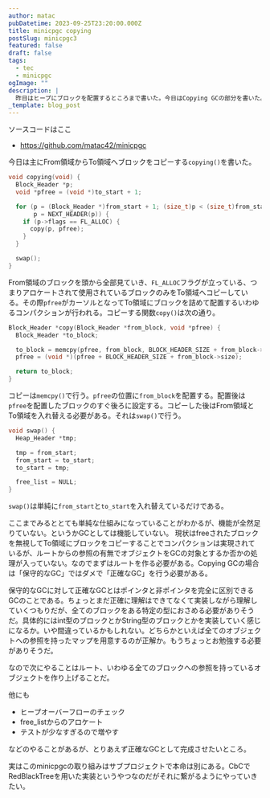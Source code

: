 ```yaml
---
author: matac
pubDatetime: 2023-09-25T23:20:00.000Z
title: minicpgc copying
postSlug: minicpgc3
featured: false
draft: false
tags:
  - tec
  - minicpgc
ogImage: ""
description: |
  昨日はヒープにブロックを配置するところまで書いた。今日はCopying GCの部分を書いた。
_template: blog_post
---
```


ソースコードはここ

- https://github.com/matac42/minicpgc

今日は主にFrom領域からTo領域へブロックをコピーする`copying()`を書いた。

```c
void copying(void) {
  Block_Header *p;
  void *pfree = (void *)to_start + 1;

  for (p = (Block_Header *)from_start + 1; (size_t)p < (size_t)from_start->end;
       p = NEXT_HEADER(p)) {
    if (p->flags == FL_ALLOC) {
      copy(p, pfree);
    }
  }

  swap();
}
```

From領域のブロックを頭から全部見ていき、`FL_ALLOC`フラグが立っている、つまりアロケートされて使用されているブロックのみをTo領域へコピーしている。その際`pfree`がカーソルとなってTo領域にブロックを詰めて配置するいわゆるコンパクションが行われる。コピーする関数`copy()`は次の通り。

```c
Block_Header *copy(Block_Header *from_block, void *pfree) {
  Block_Header *to_block;

  to_block = memcpy(pfree, from_block, BLOCK_HEADER_SIZE + from_block->size);
  pfree = (void *)(pfree + BLOCK_HEADER_SIZE + from_block->size);

  return to_block;
}
```

コピーは`memcpy()`で行う。`pfree`の位置に`from_block`を配置する。配置後は`pfree`を配置したブロックのすぐ後ろに設定する。コピーした後はFrom領域とTo領域を入れ替える必要がある。それは`swap()`で行う。

```c
void swap() {
  Heap_Header *tmp;

  tmp = from_start;
  from_start = to_start;
  to_start = tmp;

  free_list = NULL;
}
```

`swap()`は単純に`from_start`と`to_start`を入れ替えているだけである。

ここまでみるととても単純な仕組みになっていることがわかるが、機能が全然足りていない。というかGCとしては機能していない。
現状はfreeされたブロックを無視してTo領域にブロックをコピーすることでコンパクションは実現されているが、ルートからの参照の有無でオブジェクトをGCの対象とするか否かの処理が入っていない。なのでまずはルートを作る必要がある。Copying GCの場合は「保守的なGC」ではダメで「正確なGC」を行う必要がある。

保守的なGCに対して正確なGCとはポインタと非ポインタを完全に区別できるGCのことである。ちょっとまだ正確に理解はできてなくて実装しながら理解していくつもりだが、全てのブロックをある特定の型におさめる必要がありそうだ。具体的にはint型のブロックとかString型のブロックとかを実装していく感じになるか。いや間違っているかもしれない。どちらかといえば全てのオブジェクトへの参照を持ったマップを用意するのが正解か。もうちょっとお勉強する必要がありそうだ。

なので次にやることはルート、いわゆる全てのブロックへの参照を持っているオブジェクトを作り上げることだ。

他にも

- ヒープオーバーフローのチェック
- free_listからのアロケート
- テストが少なすぎるので増やす

などのやることがあるが、とりあえず正確なGCとして完成させたいところ。

実はこのminicpgcの取り組みはサブプロジェクトで本命は別にある。CbCでRedBlackTreeを用いた実装というやつなのだがそれに繋がるようにやっていきたい。
